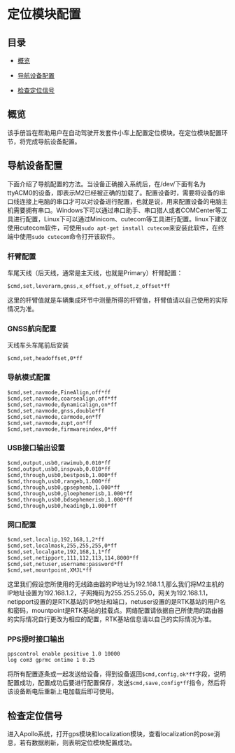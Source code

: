 定位模块配置
===================

## 目录
      
 - [概览](#概览)
	
 - [导航设备配置](#导航设备配置)
 
 - [检查定位信号](#检查定位信号)

## 概览

该手册旨在帮助用户在自动驾驶开发套件小车上配置定位模块。在定位模块配置环节，将完成导航设备配置。

## 导航设备配置

下面介绍了导航配置的方法。当设备正确接入系统后，在/dev/下面有名为ttyACM0的设备，即表示M2已经被正确的加载了。配置设备时，需要将设备的串口线连接上电脑的串口才可以对设备进行配置，也就是说，用来配置设备的电脑主机需要拥有串口。Windows下可以通过串口助手、串口猎人或者COMCenter等工具进行配置，Linux下可以通过Minicom、cutecom等工具进行配置。linux下建议使用cutecom软件，可使用`sudo apt-get install cutecom`来安装此软件，在终端中使用`sudo cutecom`命令打开该软件。

### 杆臂配置

车尾天线（后天线，通常是主天线，也就是Primary）杆臂配置：

`$cmd,set,leverarm,gnss,x_offset,y_offset,z_offset*ff`

这里的杆臂值就是车辆集成环节中测量所得的杆臂值，杆臂值请以自己使用的实际情况为准。

### GNSS航向配置

天线车头车尾前后安装

`$cmd,set,headoffset,0*ff`

### 导航模式配置
```
$cmd,set,navmode,FineAlign,off*ff
$cmd,set,navmode,coarsealign,off*ff
$cmd,set,navmode,dynamicalign,on*ff
$cmd,set,navmode,gnss,double*ff
$cmd,set,navmode,carmode,on*ff
$cmd,set,navmode,zupt,on*ff
$cmd,set,navmode,firmwareindex,0*ff
```

### USB接口输出设置
```
$cmd,output,usb0,rawimub,0.010*ff
$cmd,output,usb0,inspvab,0.010*ff
$cmd,through,usb0,bestposb,1.000*ff
$cmd,through,usb0,rangeb,1.000*ff
$cmd,through,usb0,gpsephemb,1.000*ff
$cmd,through,usb0,gloephemerisb,1.000*ff
$cmd,through,usb0,bdsephemerisb,1.000*ff
$cmd,through,usb0,headingb,1.000*ff
```
### 网口配置
```
$cmd,set,localip,192,168,1,2*ff
$cmd,set,localmask,255,255,255,0*ff
$cmd,set,localgate,192,168,1,1*ff
$cmd,set,netipport,111,112,113,114,8000*ff
$cmd,set,netuser,username:password*ff
$cmd,set,mountpoint,XMJL*ff
```
这里我们假设您所使用的无线路由器的IP地址为192.168.1.1,那么我们将M2主机的IP地址设置为192.168.1.2，子网掩码为255.255.255.0，网关为192.168.1.1，netipport设置的是RTK基站的IP地址和端口，netuser设置的是RTK基站的用户名和密码，mountpoint是RTK基站的挂载点。网络配置请依据自己所使用的路由器的实际情况自行更改为相应的配置，RTK基站信息请以自己的实际情况为准。

### PPS授时接口输出
```
ppscontrol enable positive 1.0 10000
log com3 gprmc ontime 1 0.25
```

将所有配置逐条或一起发送给设备，得到设备返回`$cmd,config,ok*ff`字段，说明配置成功，配置成功后要进行配置保存，发送`$cmd,save,config*ff`指令，然后将该设备断电后重新上电加载后即可使用。

## 检查定位信号

进入Apollo系统，打开gps模块和localization模块，查看localization的pose消息，若有数据刷新，则表明定位模块配置成功。

